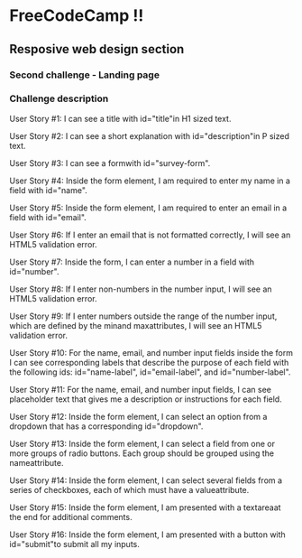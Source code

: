 # FreeCodeCamp !!
## Resposive web design section
### Second challenge - Landing page

### Challenge description

User Story #1: I can see a title with id="title"in H1 sized text.

User Story #2: I can see a short explanation with id="description"in P sized text.

User Story #3: I can see a formwith id="survey-form".

User Story #4: Inside the form element, I am required to enter my name in a field with id="name".

User Story #5: Inside the form element, I am required to enter an email in a field with id="email".

User Story #6: If I enter an email that is not formatted correctly, I will see an HTML5 validation error.

User Story #7: Inside the form, I can enter a number in a field with id="number".

User Story #8: If I enter non-numbers in the number input, I will see an HTML5 validation error.

User Story #9: If I enter numbers outside the range of the number input, which are defined by the minand maxattributes, I will see an HTML5 validation error.

User Story #10: For the name, email, and number input fields inside the form I can see corresponding labels that describe the purpose of each field with the following ids: id="name-label", id="email-label", and id="number-label".

User Story #11: For the name, email, and number input fields, I can see placeholder text that gives me a description or instructions for each field.

User Story #12: Inside the form element, I can select an option from a dropdown that has a corresponding id="dropdown".

User Story #13: Inside the form element, I can select a field from one or more groups of radio buttons. Each group should be grouped using the nameattribute.

User Story #14: Inside the form element, I can select several fields from a series of checkboxes, each of which must have a valueattribute.

User Story #15: Inside the form element, I am presented with a textareaat the end for additional comments.

User Story #16: Inside the form element, I am presented with a button with id="submit"to submit all my inputs.
